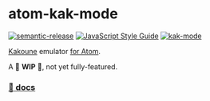 # atom-kak-mode

[![semantic-release](https://img.shields.io/badge/%20%20%F0%9F%93%A6%F0%9F%9A%80-semantic--release-e10079.svg)](https://github.com/semantic-release/semantic-release) [![JavaScript Style Guide](https://img.shields.io/badge/code_style-standard-brightgreen.svg)](https://standardjs.com) [![kak-mode](https://circleci.com/gh/adekbadek/atom-kak-mode.svg?style=shield)](https://app.circleci.com/pipelines/github/adekbadek/atom-kak-mode)

[Kakoune](http://kakoune.org) emulator [for Atom](https://atom.io/packages/kak-mode).

A 🚧 **WIP** 🚧, not yet fully-featured.

### [📖 docs](https://adekbadek.github.io/atom-kak-mode/)
